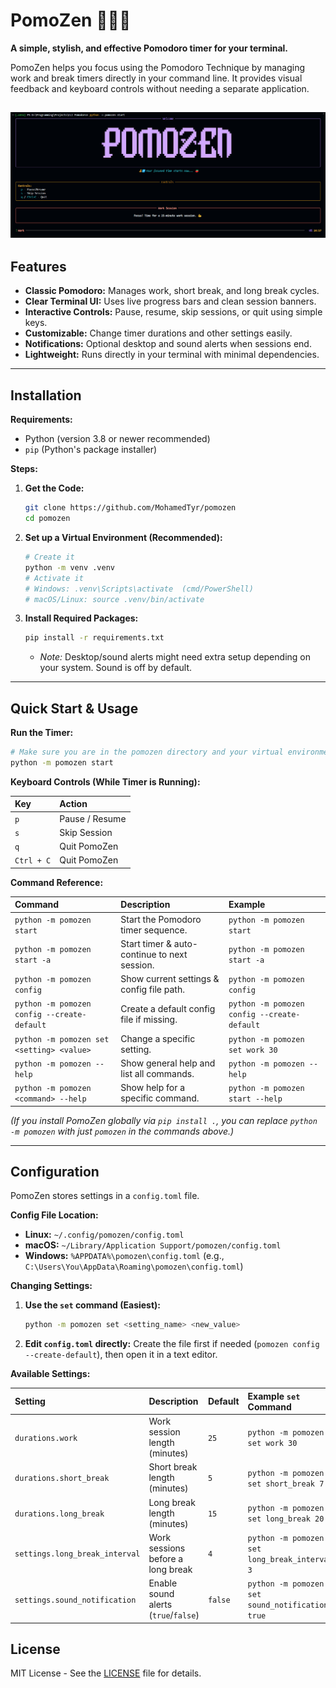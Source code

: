 # PomoZen 🧘‍♂️🍅

**A simple, stylish, and effective Pomodoro timer for your terminal.**

PomoZen helps you focus using the Pomodoro Technique by managing work and break timers directly in your command line. It provides visual feedback and keyboard controls without needing a separate application.

## ![alt text](images/ui.png)

## Features

- **Classic Pomodoro:** Manages work, short break, and long break cycles.
- **Clear Terminal UI:** Uses live progress bars and clean session banners.
- **Interactive Controls:** Pause, resume, skip sessions, or quit using simple keys.
- **Customizable:** Change timer durations and other settings easily.
- **Notifications:** Optional desktop and sound alerts when sessions end.
- **Lightweight:** Runs directly in your terminal with minimal dependencies.

---

## Installation

**Requirements:**

- Python (version 3.8 or newer recommended)
- `pip` (Python's package installer)

**Steps:**

1.  **Get the Code:**

    ```bash
    git clone https://github.com/MohamedTyr/pomozen
    cd pomozen
    ```

2.  **Set up a Virtual Environment (Recommended):**

    ```bash
    # Create it
    python -m venv .venv
    # Activate it
    # Windows: .venv\Scripts\activate  (cmd/PowerShell)
    # macOS/Linux: source .venv/bin/activate
    ```

3.  **Install Required Packages:**
    ```bash
    pip install -r requirements.txt
    ```
    - _Note:_ Desktop/sound alerts might need extra setup depending on your system. Sound is off by default.

---

## Quick Start & Usage

**Run the Timer:**

```bash
# Make sure you are in the pomozen directory and your virtual environment is active
python -m pomozen start
```

**Keyboard Controls (While Timer is Running):**

| Key        | Action         |
| :--------- | :------------- |
| `p`        | Pause / Resume |
| `s`        | Skip Session   |
| `q`        | Quit PomoZen   |
| `Ctrl + C` | Quit PomoZen   |

**Command Reference:**

| Command                                     | Description                                  | Example                                     |
| :------------------------------------------ | :------------------------------------------- | :------------------------------------------ |
| `python -m pomozen start`                   | Start the Pomodoro timer sequence.           | `python -m pomozen start`                   |
| `python -m pomozen start -a`                | Start timer & auto-continue to next session. | `python -m pomozen start -a`                |
| `python -m pomozen config`                  | Show current settings & config file path.    | `python -m pomozen config`                  |
| `python -m pomozen config --create-default` | Create a default config file if missing.     | `python -m pomozen config --create-default` |
| `python -m pomozen set <setting> <value>`   | Change a specific setting.                   | `python -m pomozen set work 30`             |
| `python -m pomozen --help`                  | Show general help and list all commands.     | `python -m pomozen --help`                  |
| `python -m pomozen <command> --help`        | Show help for a specific command.            | `python -m pomozen start --help`            |

_(If you install PomoZen globally via `pip install .`, you can replace `python -m pomozen` with just `pomozen` in the commands above.)_

---

## Configuration

PomoZen stores settings in a `config.toml` file.

**Config File Location:**

- **Linux:** `~/.config/pomozen/config.toml`
- **macOS:** `~/Library/Application Support/pomozen/config.toml`
- **Windows:** `%APPDATA%\pomozen\config.toml` (e.g., `C:\Users\You\AppData\Roaming\pomozen\config.toml`)

**Changing Settings:**

1.  **Use the `set` command (Easiest):**
    ```bash
    python -m pomozen set <setting_name> <new_value>
    ```
2.  **Edit `config.toml` directly:** Create the file first if needed (`pomozen config --create-default`), then open it in a text editor.

**Available Settings:**

| Setting                        | Description                          | Default | Example `set` Command                           |
| :----------------------------- | :----------------------------------- | :------ | :---------------------------------------------- |
| `durations.work`               | Work session length (minutes)        | `25`    | `python -m pomozen set work 30`                 |
| `durations.short_break`        | Short break length (minutes)         | `5`     | `python -m pomozen set short_break 7`           |
| `durations.long_break`         | Long break length (minutes)          | `15`    | `python -m pomozen set long_break 20`           |
| `settings.long_break_interval` | Work sessions before a long break    | `4`     | `python -m pomozen set long_break_interval 3`   |
| `settings.sound_notification`  | Enable sound alerts (`true`/`false`) | `false` | `python -m pomozen set sound_notification true` |

## License

MIT License - See the [LICENSE](LICENSE) file for details.

